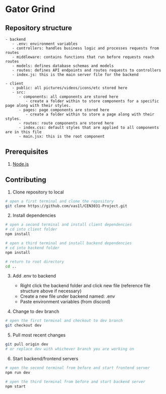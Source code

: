 # Gator Grind

## Repository structure

```
- backend
   - .env: environment variables
   - controllers: handles business logic and processes requests from routes
   - middleware: contains functions that run before requests reach routes
   - models: defines database schemas and models
   - routes: defines API endpoints and routes requests to controllers
   - index.js: this is the main server file for the backend

- client
   - public: all pictures/videos/icons/etc stored here
   - src:
      - components: all components are stored here
         - create a folder within to store components for a specific page along with their styles.
      - pages: page components are stored here
         - create a folder within to store a page along with their styles.
      - routes: route components are stored here
      - index.css: default styles that are applied to all components are in this file
      - main.jsx: this is the root component
```

## Prerequisites

1. [Node.js](https://nodejs.org/en)

## Contributing

1. Clone repository to local

```bash
# open a first terminal and clone the repository
git clone https://github.com/vas1l/CEN3031-Project.git
```

2. Install dependencies

```bash
# open a second terminal and install client dependencies
# cd into client folder
npm install

# open a third terminal and install backend dependencies
# cd into backend folder
npm install

# return to root directory
cd ..
```

3. Add .env to backend

   - Right click the backend folder and click new file (reference file structure above if necessary)
   - Create a new file under backend named: .env
   - Paste environment variables (from discord)

4. Change to dev branch

```bash
# open the first terminal and checkout to dev branch
git checkout dev
```

5. Pull most recent changes

```bash
git pull origin dev
# or replace dev with whichever branch you are working on
```

6. Start backend/frontend servers

```bash
# open the second terminal from before and start frontend server
npm run dev

# open the third terminal from before and start backend server
npm start
```
